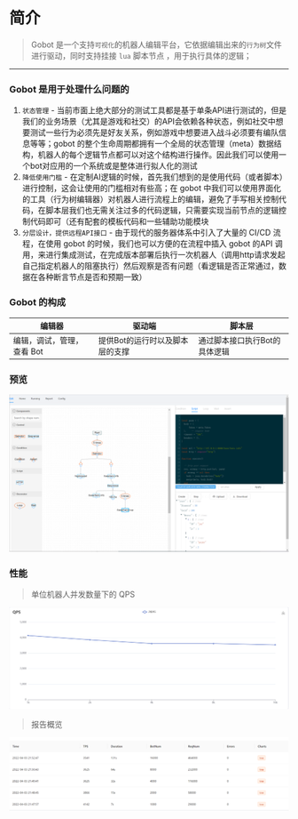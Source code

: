 # 简介

> Gobot 是一个支持`可视化`的机器人编辑平台，它依据编辑出来的`行为树`文件进行驱动，同时支持挂接 `lua` 脚本节点 ，用于执行具体的逻辑；

---

### Gobot 是用于处理什么问题的
1. `状态管理` - 当前市面上绝大部分的测试工具都是基于单条API进行测试的，但是我们的业务场景（尤其是游戏和社交）的API会依赖各种状态，例如社交中想要测试一些行为必须先是好友关系，例如游戏中想要进入战斗必须要有编队信息等等；gobot 的整个生命周期都拥有一个全局的状态管理（meta）数据结构，机器人的每个逻辑节点都可以对这个结构进行操作。因此我们可以使用一个bot对应用的一个系统或是整体进行拟人化的测试
2. `降低使用门槛` - 在定制AI逻辑的时候，首先我们想到的是使用代码（或者脚本）进行控制，这会让使用的门槛相对有些高；在 gobot 中我们可以使用界面化的工具（行为树编辑器）对机器人进行流程上的编辑，避免了手写相关控制代码，在脚本层我们也无需关注过多的代码逻辑，只需要实现当前节点的逻辑控制代码即可（还有配套的模板代码和一些辅助功能模块
3. `分层设计，提供远程API接口` - 由于现代的服务器体系中引入了大量的 CI/CD 流程，在使用 gobot 的时候，我们也可以方便的在流程中插入 gobot 的API 调用，来进行集成测试，在完成版本部署后执行一次机器人（调用http请求发起自己指定机器人的阻塞执行）然后观察是否有问题（看逻辑是否正常通过，数据在各种断言节点是否和预期一致）

### Gobot 的构成

|编辑器|驱动端|脚本层|
|-|-|-|
|编辑，调试，管理，查看 Bot|提供Bot的运行时以及脚本层的支撑|通过脚本接口执行Bot的具体逻辑|


### 预览
![img](/res/preview.png)

### 性能

> 单位机器人并发数量下的 QPS

![img](/res/gobot_qps.png)

> 报告概览

![img](/res/gobot_qps_report.png)